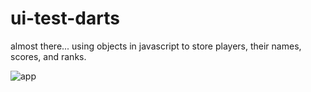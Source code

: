 # ui-test-darts
almost there... using objects in javascript to store players, their names, scores, and ranks.

![app](http://i.imgur.com/g6V3WmR.png)
